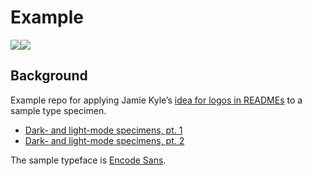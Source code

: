 # Example

![](./specimen.svg#gh-light-mode-only)![](./specimen.svg#gh-dark-mode-only)

## Background

Example repo for applying Jamie Kyle’s [idea for logos in READMEs](https://github.com/jamiebuilds/dark-mode-github-readme-logos) to a sample type specimen.

- [Dark- and light-mode specimens, pt. 1](https://kennethormandy.ck.page/posts/typographic-introductions)
- [Dark- and light-mode specimens, pt. 2](https://kennethormandy.ck.page/posts/dark-and-light-mode-specimens)

The sample typeface is [Encode Sans](https://github.com/thundernixon/Encode-Sans).
